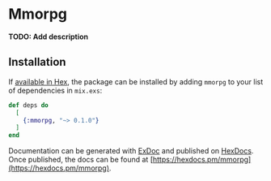 # Mmorpg

**TODO: Add description**

## Installation

If [available in Hex](https://hex.pm/docs/publish), the package can be installed
by adding `mmorpg` to your list of dependencies in `mix.exs`:

```elixir
def deps do
  [
    {:mmorpg, "~> 0.1.0"}
  ]
end
```

Documentation can be generated with [ExDoc](https://github.com/elixir-lang/ex_doc)
and published on [HexDocs](https://hexdocs.pm). Once published, the docs can
be found at [https://hexdocs.pm/mmorpg](https://hexdocs.pm/mmorpg).

